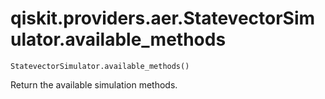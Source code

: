 # qiskit.providers.aer.StatevectorSimulator.available\_methods

`StatevectorSimulator.available_methods()`

Return the available simulation methods.
